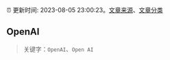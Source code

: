 :alarm_clock: 更新时间: 2023-08-05 23:00:23。[文章来源](/README.md)、[文章分类](/TAGS.md)

## OpenAI


> 关键字：`OpenAI`、`Open AI`



